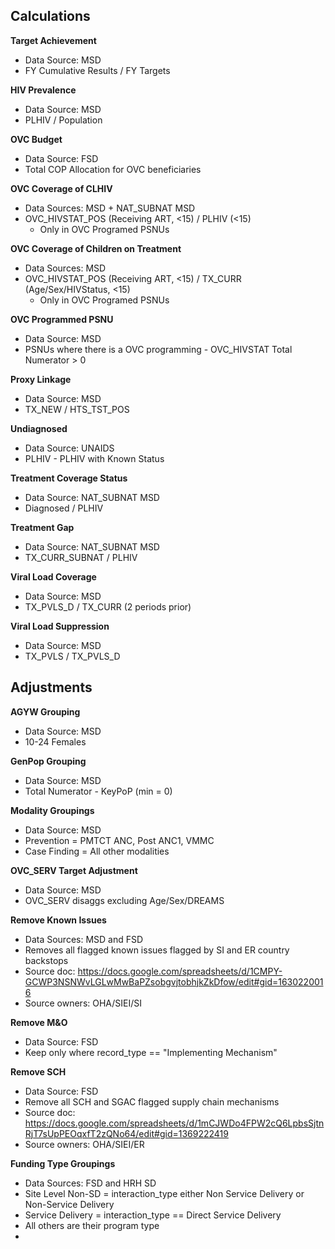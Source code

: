 ## Calculations

**Target Achievement**
  - Data Source: MSD
  - FY Cumulative Results / FY Targets

**HIV Prevalence**
  - Data Source: MSD
  - PLHIV / Population

**OVC Budget**
  - Data Source: FSD
  - Total COP Allocation for OVC beneficiaries

**OVC Coverage of CLHIV**
  - Data Sources: MSD + NAT_SUBNAT MSD
  - OVC_HIVSTAT_POS (Receiving ART, <15) / PLHIV (<15)
    - Only in OVC Programed PSNUs 
    
**OVC Coverage of Children on Treatment**
  - Data Sources: MSD
  - OVC_HIVSTAT_POS (Receiving ART, <15) / TX_CURR (Age/Sex/HIVStatus, <15)
    - Only in OVC Programed PSNUs 
    
**OVC Programmed PSNU**
  - Data Source: MSD
  - PSNUs where there is a OVC programming - OVC_HIVSTAT Total Numerator > 0
  
**Proxy Linkage**
  - Data Source: MSD
  - TX_NEW / HTS_TST_POS
  
**Undiagnosed**
  - Data Source: UNAIDS
  - PLHIV - PLHIV with Known Status

**Treatment Coverage Status**
  - Data Source: NAT_SUBNAT MSD
  - Diagnosed / PLHIV

**Treatment Gap**
  - Data Source: NAT_SUBNAT MSD
  - TX_CURR_SUBNAT / PLHIV

**Viral Load Coverage**
  - Data Source: MSD
  - TX_PVLS_D / TX_CURR (2 periods prior)
  
**Viral Load Suppression**
  - Data Source: MSD
  - TX_PVLS / TX_PVLS_D


## Adjustments

**AGYW Grouping**
  - Data Source: MSD
  - 10-24 Females 
  
**GenPop Grouping**
  - Data Source: MSD
  - Total Numerator - KeyPoP (min = 0)
  
**Modality Groupings**
  - Data Source: MSD
  - Prevention = PMTCT ANC, Post ANC1, VMMC
  - Case Finding = All other modalities
  
**OVC_SERV Target Adjustment**
  - Data Source: MSD
  - OVC_SERV disaggs excluding Age/Sex/DREAMS
  
**Remove Known Issues**
  - Data Sources: MSD and FSD
  - Removes all flagged known issues flagged by SI and ER country backstops
  - Source doc: https://docs.google.com/spreadsheets/d/1CMPY-GCWP3NSNWvLGLwMwBaPZsobgvjtobhjkZkDfow/edit#gid=1630220016
  - Source owners: OHA/SIEI/SI
  
**Remove M&O**
  - Data Source: FSD
  - Keep only where record_type == "Implementing Mechanism"
  
**Remove SCH**
  - Data Source: FSD
  - Remove all SCH and SGAC flagged supply chain mechanisms
  - Source doc: https://docs.google.com/spreadsheets/d/1mCJWDo4FPW2cQ6LpbsSjtnRjT7sUpPEOqxfT2zQNo64/edit#gid=1369222419
  - Source owners: OHA/SIEI/ER
  
**Funding Type Groupings**
  - Data Sources: FSD and HRH SD
  - Site Level Non-SD = interaction_type either Non Service Delivery or Non-Service Delivery
  - Service Delivery = interaction_type == Direct Service Delivery
  - All others are their program type
  - 
